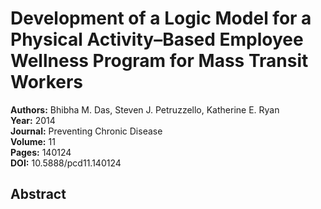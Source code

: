 # Development of a Logic Model for a Physical Activity–Based Employee Wellness Program for Mass Transit Workers

**Authors:** Bhibha M. Das, Steven J. Petruzzello, Katherine E. Ryan  
**Year:** 2014  
**Journal:** Preventing Chronic Disease  
**Volume:** 11  
**Pages:** 140124  
**DOI:** 10.5888/pcd11.140124  

## Abstract


